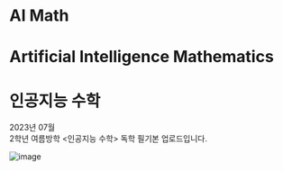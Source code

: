# AI Math
# Artificial Intelligence Mathematics 
# 인공지능 수학



2023년 07월  
2학년 여름방학 <인공지능 수학> 독학 필기본 업로드입니다.   


![image](https://github.com/among5094/AI_Math/assets/106166621/6b5a4403-bed2-4b18-b09d-b1197768c7b3)
